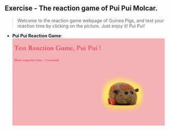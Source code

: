 ## Exercise - The reaction game of Pui Pui Molcar.

> Welcome to the reaction game webpage of Guinea Pigs, and test your reaction time by clicking on the picture. Just enjoy it! Pui Pui!

- **Pui Pui Reaction Game**:
[![Pui Pui Reaction Game](img/og-img.png "Pui Pui Reaction Game")](https://quinhsieh.github.io/reaction-game)

